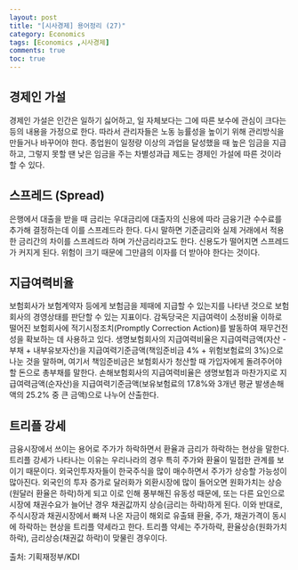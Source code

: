 ```yaml
---
layout: post
title: "[시사경제] 용어정리 (27)"
category: Economics
tags: [Economics ,시사경제]
comments: true
toc: true
---
```

## 경제인 가설

경제인 가설은 인간은 일하기 싫어하고, 일 자체보다는 그에 따른 보수에 관심이 크다는 등의 내용을 가정으로 한다. 따라서 관리자들은 노동 능률성을 높이기 위해 관리방식을 만들거나 바꾸어야 한다. 종업원이 일정량 이상의 과업을 달성했을 때 높은 임금을 지급하고, 그렇지 못할 땐 낮은 임금을 주는 차별성과급 제도는 경제인 가설에 따른 것이라 할 수 있다.

## 스프레드 (Spread)

은행에서 대출을 받을 때 금리는 우대금리에 대출자의 신용에 따라 금융기관 수수료를 추가해 결정하는데 이를 스프레드라 한다. 다시 말하면 기준금리와 실제 거래에서 적용한 금리간의 차이를 스프레드라 하며 가산금리라고도 한다. 신용도가 떨어지면 스프레드가 커지게 된다. 위험이 크기 때문에 그만큼의 이자를 더 받아야 한다는 것이다.

## 지급여력비율

보험회사가 보험계약자 등에게 보험금을 제때에 지급할 수 있는지를 나타낸 것으로 보험회사의 경영상태를 판단할 수 있는 지표이다. 감독당국은 지급여력이 소정비율 이하로 떨어진 보험회사에 적기시정조치(Promptly Correction Action)를 발동하여 재무건전성을 확보하는 데 사용하고 있다. 생명보험회사의 지급여력비율은 지급여력금액(자산 - 부채 + 내부유보자산)을 지급여력기준금액(책임준비금 4% + 위험보험료의 3%)으로 나눈 것을 말하며, 여기서 책임준비금은 보험회사가 청산할 때 가입자에게 돌려주어야 할 돈으로 총부채를 말한다. 손해보험회사의 지급여력비율은 생명보험과 마찬가지로 지급여력금액(순자산)을 지급여력기준금액(보유보험료의 17.8%와 3개년 평균 발생손해액의 25.2% 중 큰 금액)으로 나누어 산출한다.

## 트리플 강세

금융시장에서 쓰이는 용어로 주가가 하락하면서 환율과 금리가 하락하는 현상을 말한다. 트리플 강세가 나타나는 이유는 우리나라의 경우 특히 주가와 환율이 밀접한 관계를 보이기 때문이다. 외국인투자자들이 한국주식을 많이 매수하면서 주가가 상승할 가능성이 많아진다. 외국인의 투자 증가로 달러화가 외환시장에 많이 들어오면 원화가치는 상승(원달러 환율은 하락)하게 되고 이로 인해 풍부해진 유동성 때문에, 또는 다른 요인으로 시장에 채권수요가 늘어난 경우 채권값까지 상승(금리는 하락)하게 된다. 이와 반대로, 주식시장과 채권시장에서 빠져 나온 자금이 해외로 유출돼 환율, 주가, 채권가격이 동시에 하락하는 현상을 트리플 약세라고 한다. 트리플 약세는 주가하락, 환율상승(원화가치 하락), 금리상승(채권값 하락)이 맞물린 경우이다.

출처: 기획재정부/KDI